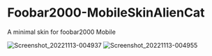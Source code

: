 # Foobar2000-MobileSkinAlienCat
A minimal skin for foobar2000 Mobile


![Screenshot_20221113-004937](https://user-images.githubusercontent.com/16135535/201508002-14ddac36-2e4c-4d03-b57a-248f7fd91e41.png)
![Screenshot_20221113-004955](https://user-images.githubusercontent.com/16135535/201508005-f7d8baa6-cdbc-42e9-b8c6-f84c1683aee2.png)



